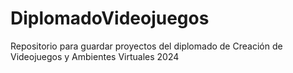 # DiplomadoVideojuegos
Repositorio para guardar proyectos del diplomado de Creación de Videojuegos y Ambientes Virtuales 2024
